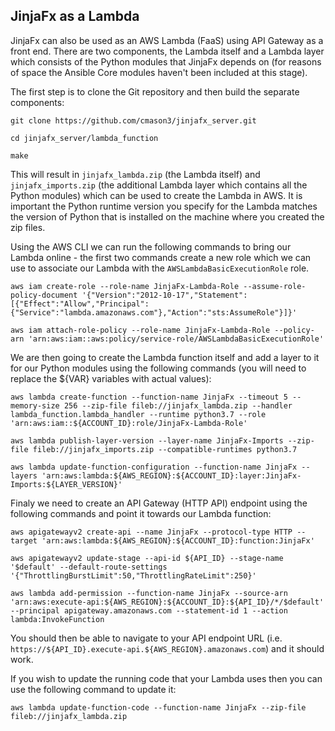 ## JinjaFx as a Lambda

JinjaFx can also be used as an AWS Lambda (FaaS) using API Gateway as a front end. There are two components, the Lambda itself and a Lambda layer which consists of the Python modules that JinjaFx depends on (for reasons of space the Ansible Core modules haven't been included at this stage).

The first step is to clone the Git repository and then build the separate components:

```
git clone https://github.com/cmason3/jinjafx_server.git

cd jinjafx_server/lambda_function

make
```

This will result in `jinjafx_lambda.zip` (the Lambda itself) and `jinjafx_imports.zip` (the additional Lambda layer which contains all the Python modules) which can be used to create the Lambda in AWS. It is important the Python runtime version you specify for the Lambda matches the version of Python that is installed on the machine where you created the zip files.

Using the AWS CLI we can run the following commands to bring our Lambda online - the first two commands create a new role which we can use to associate our Lambda with the `AWSLambdaBasicExecutionRole` role.

```
aws iam create-role --role-name JinjaFx-Lambda-Role --assume-role-policy-document '{"Version":"2012-10-17","Statement":[{"Effect":"Allow","Principal":{"Service":"lambda.amazonaws.com"},"Action":"sts:AssumeRole"}]}'

aws iam attach-role-policy --role-name JinjaFx-Lambda-Role --policy-arn 'arn:aws:iam::aws:policy/service-role/AWSLambdaBasicExecutionRole'
```

We are then going to create the Lambda function itself and add a layer to it for our Python modules using the following commands (you will need to replace the ${VAR} variables with actual values):

```
aws lambda create-function --function-name JinjaFx --timeout 5 --memory-size 256 --zip-file fileb://jinjafx_lambda.zip --handler lambda_function.lambda_handler --runtime python3.7 --role 'arn:aws:iam::${ACCOUNT_ID}:role/JinjaFx-Lambda-Role'

aws lambda publish-layer-version --layer-name JinjaFx-Imports --zip-file fileb://jinjafx_imports.zip --compatible-runtimes python3.7

aws lambda update-function-configuration --function-name JinjaFx --layers 'arn:aws:lambda:${AWS_REGION}:${ACCOUNT_ID}:layer:JinjaFx-Imports:${LAYER_VERSION}'
```

Finaly we need to create an API Gateway (HTTP API) endpoint using the following commands and point it towards our Lambda function:

```
aws apigatewayv2 create-api --name JinjaFx --protocol-type HTTP --target 'arn:aws:lambda:${AWS_REGION}:${ACCOUNT_ID}:function:JinjaFx'

aws apigatewayv2 update-stage --api-id ${API_ID} --stage-name '$default' --default-route-settings '{"ThrottlingBurstLimit":50,"ThrottlingRateLimit":250}'

aws lambda add-permission --function-name JinjaFx --source-arn 'arn:aws:execute-api:${AWS_REGION}:${ACCOUNT_ID}:${API_ID}/*/$default' --principal apigateway.amazonaws.com --statement-id 1 --action lambda:InvokeFunction
```

You should then be able to navigate to your API endpoint URL (i.e. `https://${API_ID}.execute-api.${AWS_REGION}.amazonaws.com`) and it should work.

If you wish to update the running code that your Lambda uses then you can use the following command to update it:

```
aws lambda update-function-code --function-name JinjaFx --zip-file fileb://jinjafx_lambda.zip
```

